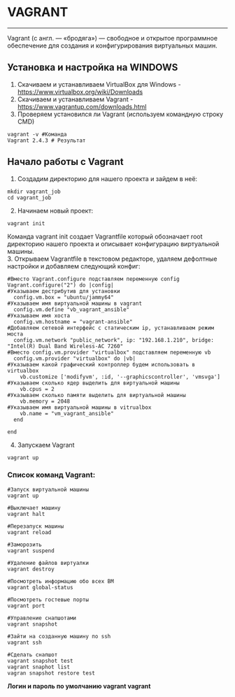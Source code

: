 # VAGRANT
_ _ _
Vagrant (с англ. — «бродяга») — свободное и открытое программное обеспечение для создания и конфигурирования виртуальных машин.
## Установка и настройка на WINDOWS
1. Скачиваем и устанавливаем VirtualBox для Windows - https://www.virtualbox.org/wiki/Downloads
2. Скачиваем и устанавливаем Vagrant - https://www.vagrantup.com/downloads.html
3. Проверяем установился ли Vagrant (используем командную строку CMD)
```
vagrant -v #Команда
Vagrant 2.4.3 # Результат
```

## Начало работы с Vagrant
1. Создадим директорию для нашего  проекта и зайдем в неё:
```
mkdir vagrant_job
cd vagrant_job
```
2. Начинаем новый проект:
```
vagrant init
```
Команда vagrant init создает Vagrantfile который обозначает root директорию нашего проекта и описывает конфигурацию виртуальной машины.    
3. Открываем Vagrantfile в текстовом редакторе, удаляем дефолтные настройки и добавляем следующий конфиг:
```
#Вместо Vagrant.configure подставляем переменную config
Vagrant.configure("2") do |config|
#Указываем дестрибутив для установки
  config.vm.box = "ubuntu/jammy64"
#Указываем имя виртуальной машины в vagrant
  config.vm.define "vb_vagrant_ansible"
#Указываем имя хоста
  config.vm.hostname = "vagrant-ansible"
#Добавляем сетевой интерфейс с статическим ip, устанавливаем режим моста
  config.vm.network "public_network", ip: "192.168.1.210", bridge: "Intel(R) Dual Band Wireless-AC 7260"
#Вместо config.vm.provider "virtualbox" подставляем переменную vb
  config.vm.provider "virtualbox" do |vb|
#Указываем какой графический контроллер будем использовать в virtualbox
    vb.customize ['modifyvm', :id, '--graphicscontroller', 'vmsvga']
#Указываем сколько ядер выделить для виртуальной машины
    vb.cpus = 2
#Указываем сколько памяти выделить для виртуальной машины	
    vb.memory = 2048
#Указываем имя виртуальной машины в vitrualbox
    vb.name = "vm_vagrant_ansible"
  end
  
end
```
4. Запускаем Vagrant
```
vagrant up
```
### Список команд Vagrant:
```
#Запуск виртуальной машины
vagrant up

#Выключает машину
vagrant halt

#Перезапуск машины
vagrant reload

#Заморозить
vagrant suspend

#Удаление файлов виртуалки
vagrant destroy

#Посмотреть информацию обо всех ВМ
vagrant global-status

#Посмотреть гостевые порты
vagrant port

#Управление снапшотами
vagrant snapshot

#Зайти на созданную машину по ssh
vagrant ssh

#Cделать снапшот
vagrant snapshot test
vagrant snaphot list
vagran snapshot restore test
```
__Логин и пароль по умолчанию vagrant vagrant__
